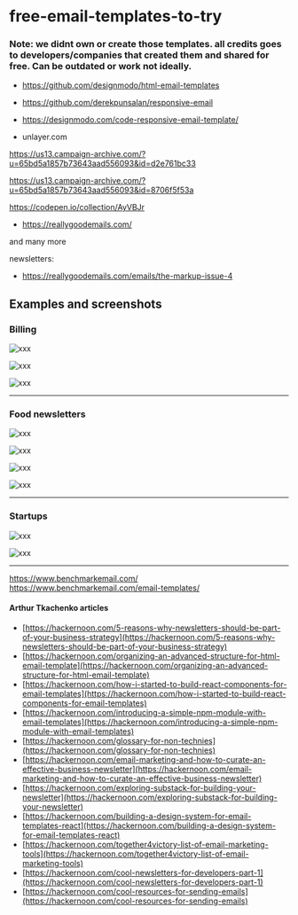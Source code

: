 # free-email-templates-to-try

### Note: we didnt own or create those templates. all credits goes to developers/companies that created them and shared for free. Can be outdated or work not ideally.

- https://github.com/designmodo/html-email-templates

- https://github.com/derekpunsalan/responsive-email

- https://designmodo.com/code-responsive-email-template/

- unlayer.com



https://us13.campaign-archive.com/?u=65bd5a1857b73643aad556093&id=d2e761bc33

https://us13.campaign-archive.com/?u=65bd5a1857b73643aad556093&id=8706f5f53a


https://codepen.io/collection/AyVBJr

- https://reallygoodemails.com/

and many more


newsletters:
- https://reallygoodemails.com/emails/the-markup-issue-4

## Examples and screenshots

### Billing 
![xxx](https://raw.githubusercontent.com/LLazyEmail/free-email-templates-to-try/main/images/billing-amazon-html.png)

![xxx](https://raw.githubusercontent.com/LLazyEmail/free-email-templates-to-try/main/images/billing-google-html.png)

![xxx](https://raw.githubusercontent.com/LLazyEmail/free-email-templates-to-try/main/images/billing-stripe.png)

---

### Food newsletters 
![xxx](https://raw.githubusercontent.com/LLazyEmail/free-email-templates-to-try/main/images/food1.png)

![xxx](https://raw.githubusercontent.com/LLazyEmail/free-email-templates-to-try/main/images/food2.png)

![xxx](https://raw.githubusercontent.com/LLazyEmail/free-email-templates-to-try/main/images/food3.png)

![xxx](https://raw.githubusercontent.com/LLazyEmail/free-email-templates-to-try/main/images/food4.png)

---

### Startups
![xxx](https://raw.githubusercontent.com/LLazyEmail/free-email-templates-to-try/main/images/startups.png)

![xxx](https://raw.githubusercontent.com/LLazyEmail/free-email-templates-to-try/main/images/startups2.png)

---



https://www.benchmarkemail.com/ https://www.benchmarkemail.com/email-templates/




#### Arthur Tkachenko articles

* [https://hackernoon.com/5-reasons-why-newsletters-should-be-part-of-your-business-strategy](https://hackernoon.com/5-reasons-why-newsletters-should-be-part-of-your-business-strategy)
* [https://hackernoon.com/organizing-an-advanced-structure-for-html-email-template](https://hackernoon.com/organizing-an-advanced-structure-for-html-email-template)
* [https://hackernoon.com/how-i-started-to-build-react-components-for-email-templates](https://hackernoon.com/how-i-started-to-build-react-components-for-email-templates)
* [https://hackernoon.com/introducing-a-simple-npm-module-with-email-templates](https://hackernoon.com/introducing-a-simple-npm-module-with-email-templates)
* [https://hackernoon.com/glossary-for-non-technies](https://hackernoon.com/glossary-for-non-technies)
* [https://hackernoon.com/email-marketing-and-how-to-curate-an-effective-business-newsletter](https://hackernoon.com/email-marketing-and-how-to-curate-an-effective-business-newsletter)
* [https://hackernoon.com/exploring-substack-for-building-your-newsletter](https://hackernoon.com/exploring-substack-for-building-your-newsletter)
* [https://hackernoon.com/building-a-design-system-for-email-templates-react](https://hackernoon.com/building-a-design-system-for-email-templates-react)
* [https://hackernoon.com/together4victory-list-of-email-marketing-tools](https://hackernoon.com/together4victory-list-of-email-marketing-tools)
* [https://hackernoon.com/cool-newsletters-for-developers-part-1](https://hackernoon.com/cool-newsletters-for-developers-part-1)
* [https://hackernoon.com/cool-resources-for-sending-emails](https://hackernoon.com/cool-resources-for-sending-emails)

